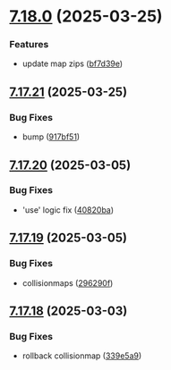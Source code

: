 # [7.18.0](https://github.com/Torwent/SRL-T/compare/v7.17.21...v7.18.0) (2025-03-25)


### Features

* update map zips ([bf7d39e](https://github.com/Torwent/SRL-T/commit/bf7d39e6ea5f2b6bca74858a4deea6cc5d2a4789))



## [7.17.21](https://github.com/Torwent/SRL-T/compare/v7.17.20...v7.17.21) (2025-03-25)


### Bug Fixes

* bump ([917bf51](https://github.com/Torwent/SRL-T/commit/917bf515f4d2070048dc9c92aabb2c8f8a85bb4a))



## [7.17.20](https://github.com/Torwent/SRL-T/compare/v7.17.19...v7.17.20) (2025-03-05)


### Bug Fixes

* 'use' logic fix ([40820ba](https://github.com/Torwent/SRL-T/commit/40820bae3578ef897e4596a228bb4fc06924894c))



## [7.17.19](https://github.com/Torwent/SRL-T/compare/v7.17.18...v7.17.19) (2025-03-05)


### Bug Fixes

* collisionmaps ([296290f](https://github.com/Torwent/SRL-T/commit/296290ff8209df5bb7fd91d1c48b3ba91737c08a))



## [7.17.18](https://github.com/Torwent/SRL-T/compare/v7.17.17...v7.17.18) (2025-03-03)


### Bug Fixes

* rollback collisionmap ([339e5a9](https://github.com/Torwent/SRL-T/commit/339e5a9d8f3f689df04809f9fefa3ee5a2a85c80))



